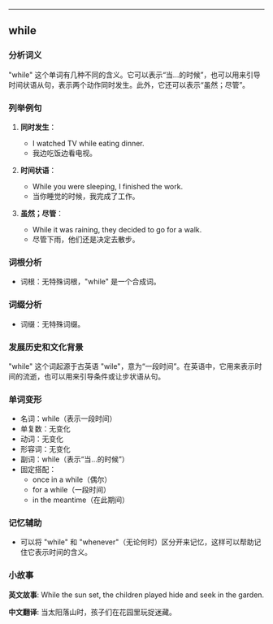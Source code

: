 
---------------
## while
### 分析词义
"while" 这个单词有几种不同的含义。它可以表示“当...的时候”，也可以用来引导时间状语从句，表示两个动作同时发生。此外，它还可以表示“虽然；尽管”。

### 列举例句
1. **同时发生**：
   - I watched TV while eating dinner.
   - 我边吃饭边看电视。

2. **时间状语**：
   - While you were sleeping, I finished the work.
   - 当你睡觉的时候，我完成了工作。

3. **虽然；尽管**：
   - While it was raining, they decided to go for a walk.
   - 尽管下雨，他们还是决定去散步。

### 词根分析
- 词根：无特殊词根，"while" 是一个合成词。

### 词缀分析
- 词缀：无特殊词缀。

### 发展历史和文化背景
"while" 这个词起源于古英语 "wile"，意为“一段时间”。在英语中，它用来表示时间的流逝，也可以用来引导条件或让步状语从句。

### 单词变形
- 名词：while（表示一段时间）
- 单复数：无变化
- 动词：无变化
- 形容词：无变化
- 副词：while（表示“当...的时候”）
- 固定搭配：
  - once in a while（偶尔）
  - for a while（一段时间）
  - in the meantime（在此期间）

### 记忆辅助
- 可以将 "while" 和 "whenever"（无论何时）区分开来记忆，这样可以帮助记住它表示时间的含义。

### 小故事
**英文故事**:
While the sun set, the children played hide and seek in the garden.

**中文翻译**:
当太阳落山时，孩子们在花园里玩捉迷藏。

